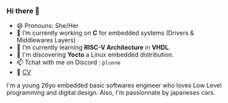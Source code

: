 ### Hi there 👋

- 😄 Pronouns: She/Her
- 🔭 I’m currently working on **C** for embedded systems (Drivers & Middlewares Layers)
- 🌱 I’m currently learning **RISC-V Architecture** in **VHDL**.
- 🚀 I'm discovering **Yocto** a Linux embedded distribution.
- 📫 Tchat with me on Discord : `plunne`
- 💼 [CV](https://github.com/Plunne/plunne/blob/main/CV.md)

I'm a young 26yo embedded basic softwares engineer who loves Low Level programming and digital design. Also, I'm passionnate by japaneses cars.
